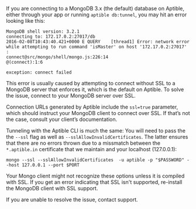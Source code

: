 If you are connecting to a MongoDB 3.x (the default) database on Aptible,
either through your app or running `aptible db:tunnel`, you may hit an
error looking like this:

    MongoDB shell version: 3.2.1
    connecting to: 172.17.0.2:27017/db
    2016-02-08T10:43:40.421+0000 E QUERY    [thread1] Error: network error while attempting to run command 'isMaster' on host '172.17.0.2:27017'  :
    connect@src/mongo/shell/mongo.js:226:14
    @(connect):1:6

    exception: connect failed

This error is usually caused by attempting to connect without SSL to a MongoDB
server that enforces it, which is the default on Aptible. To solve the issue,
connect to your MongoDB server over SSL.

Connection URLs generated by Aptible include the `ssl=true` parameter, which should instruct your MongoDB client to connect over SSL. If that’s not the case, consult your client’s documentation.

Tunneling with the Aptible CLI is much the same: You will need to pass the the `--ssl` flag as well as `--sslAllowInvalidCertificates`.  The latter ensures that there are no errors thrown due to a missmatch between the `*.aptible.in` certificate that we maintain and your localhost (127.0.0.1): 

```
mongo --ssl --sslAllowInvalidCertificates  -u aptible -p "$PASSWORD" --host 127.0.0.1 --port $PORT
```

Your Mongo client might not recognize these options unless it is compiled with SSL. If you get an error indicating that SSL isn't supported, re-install the MongoDB client with SSL support. 

If you are unable to resolve the issue, contact support.
